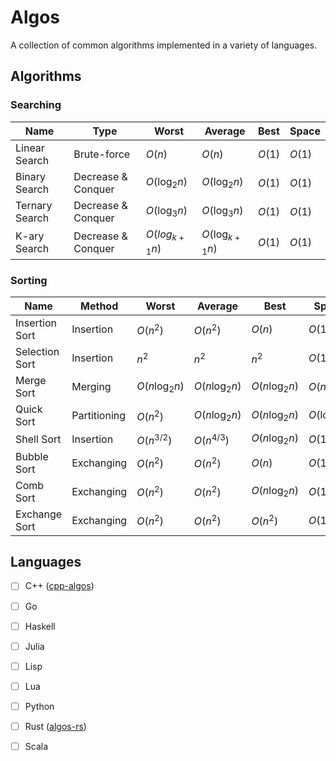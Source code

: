 # Algos
A collection of common algorithms implemented in a variety of languages.

## Algorithms

### Searching

| Name           | Type               | Worst             | Average            | Best   | Space  |
|----------------|--------------------|-------------------|--------------------|--------|--------|
| Linear Search  | Brute-force        | $O(n)$            | $O(n)$             | $O(1)$ | $O(1)$ |
| Binary Search  | Decrease & Conquer | $O(\log_{2}{n})$  | $O(\log_{2}{n})$   | $O(1)$ | $O(1)$ |
| Ternary Search | Decrease & Conquer | $O(\log_{3}{n})$  | $O(\log_{3}{n})$   | $O(1)$ | $O(1)$ |
| K-ary Search   | Decrease & Conquer | $O(log_{k+1}{n})$ | $O(\log_{k+1}{n})$ | $O(1)$ | $O(1)$ |

### Sorting

| Name           | Method       | Worst             | Average           | Best              | Space            |
|----------------|--------------|-------------------|-------------------|-------------------|------------------|
| Insertion Sort | Insertion    | $O(n^2)$          | $O(n^2)$          | $O(n)$            | $O(1)$           |
| Selection Sort | Insertion    | $n^2$             | $n^2$             | $n^2$             | $O(1)$           |
| Merge Sort     | Merging      | $O(n\log_{2}{n})$ | $O(n\log_{2}{n})$ | $O(n\log_{2}{n})$ | $O(n)$           |
| Quick Sort     | Partitioning | $O(n^2)$          | $O(n\log_{2}{n})$ | $O(n\log_{2}{n})$ | $O(\log_{2}{n})$ |
| Shell Sort     | Insertion    | $O(n^{3/2})$      | $O(n^{4/3})$      | $O(n\log_{2}{n})$ | $O(1)$           |
| Bubble Sort    | Exchanging   | $O(n^2)$          | $O(n^2)$          | $O(n)$            | $O(1)$           |
| Comb Sort      | Exchanging   | $O(n^2)$          | $O(n^2)$          | $O(n\log_{2}{n})$ | $O(1)$           |
| Exchange Sort  | Exchanging   | $O(n^2)$          | $O(n^2)$          | $O(n^2)$          | $O(1)$           |

## Languages

- [ ] C++ ([cpp-algos](https://github.com/aidanjbailey/algos/tree/master/cpp-algos))
- [ ] Go
- [ ] Haskell
- [ ] Julia
- [ ] Lisp
- [ ] Lua
- [ ] Python
- [ ] Rust ([algos-rs](https://github.com/aidanjbailey/algos/tree/master/algos-rs))
- [ ] Scala

